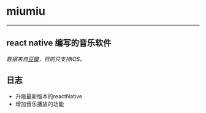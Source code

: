 # miumiu
----------

## react native 编写的音乐软件

*数据来自[豆瓣](http://douban.fm)，目前只支持IOS。*

## 日志

* 升级最新版本的reactNative
* 增加音乐播放的功能